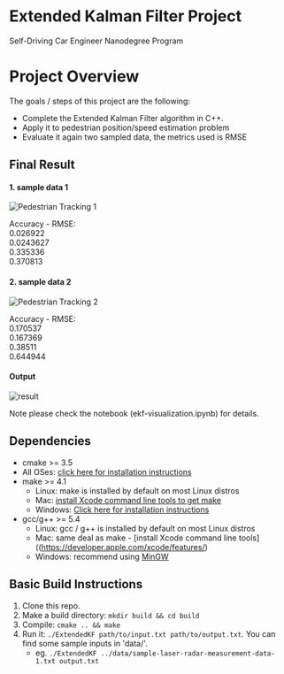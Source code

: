 # Extended Kalman Filter Project
Self-Driving Car Engineer Nanodegree Program

# Project Overview

The goals / steps of this project are the following:

* Complete the Extended Kalman Filter algorithm in C++.
* Apply it to pedestrian position/speed estimation problem 
* Evaluate it again two sampled data, the metrics used is RMSE

[//]: # (Image References)
[pedestrian_tracking_1]: (https://cloud.githubusercontent.com/assets/24623272/24600423/3659ca86-1887-11e7-939b-1a56ba1d1729.JPG)
[pedestrian_tracking_2]: (https://cloud.githubusercontent.com/assets/24623272/24600428/3b37d926-1887-11e7-9ad1-1e741acde492.JPG)
[result]:(https://cloud.githubusercontent.com/assets/24623272/24704459/58657b16-1a3a-11e7-8a9e-ac66eedb9175.jpg)


## Final Result

#### 1. sample data 1

![Pedestrian Tracking 1](https://cloud.githubusercontent.com/assets/24623272/24600423/3659ca86-1887-11e7-939b-1a56ba1d1729.JPG)

Accuracy - RMSE:  
0.026922   
0.0243627   
0.335336   
0.370813 

#### 2. sample data 2
![Pedestrian Tracking 2](https://cloud.githubusercontent.com/assets/24623272/24600428/3b37d926-1887-11e7-9ad1-1e741acde492.JPG)

Accuracy - RMSE:  
0.170537   
0.167369    
0.38511   
0.644944   

#### Output
![result](https://cloud.githubusercontent.com/assets/24623272/24704459/58657b16-1a3a-11e7-8a9e-ac66eedb9175.jpg)

Note please check the notebook (ekf-visualization.ipynb) for details.

## Dependencies

* cmake >= 3.5
 * All OSes: [click here for installation instructions](https://cmake.org/install/)
* make >= 4.1
  * Linux: make is installed by default on most Linux distros
  * Mac: [install Xcode command line tools to get make](https://developer.apple.com/xcode/features/)
  * Windows: [Click here for installation instructions](http://gnuwin32.sourceforge.net/packages/make.htm)
* gcc/g++ >= 5.4
  * Linux: gcc / g++ is installed by default on most Linux distros
  * Mac: same deal as make - [install Xcode command line tools]((https://developer.apple.com/xcode/features/)
  * Windows: recommend using [MinGW](http://www.mingw.org/)

## Basic Build Instructions

1. Clone this repo.
2. Make a build directory: `mkdir build && cd build`
3. Compile: `cmake .. && make`
4. Run it: `./ExtendedKF path/to/input.txt path/to/output.txt`. You can find
   some sample inputs in 'data/'.
    - eg. `./ExtendedKF ../data/sample-laser-radar-measurement-data-1.txt output.txt`
